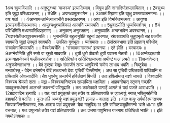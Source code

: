 

  
1अथ स्रुचाविसादि ।। अनुष्टुग्भ्यां 'वाजस्य' इत्यादिभ्याम् । विषूच इति नानादिग्देशपलायितान् ।।
2वसुभ्य इति जुह्वा परिध्यञ्जनम् ।। त्रेधेति । अग्रमध्यमूलभागेन ।।
3अक्तं रिहाणा इति स्रुक्षु प्रस्तराञ्जनमन्त्रः ।। वयः पक्षी ।।
4आप्यायन्तामित्याहवनीये प्रस्तरप्रहरणम् ।। आपः इति विभक्तिव्यत्ययः । आयुष्पा इत्याहवनीयोपस्थानम् । आयुश्चक्षुश्चाविकलं आत्मनि स्थापयति ।।
5ध्रुवाऽसीति भूम्यभिमर्शनम् ।।
6यं परिधिमिति मध्यमपरिधिप्रहरणम् ।। अनुकान् अनुरक्तान् । अनुख्यातिः अन्वग्भावेन अवस्थानम् ।।
7यज्ञस्येतीतरावुपसमस्यति ।। भूमानमिति बहुत्वमुपैति बहूनां प्रहरणात्, स्रंप्रस्रावयति जुहूपभृतौ सह प्रकर्षेण स्रावयति जुह्वां उपभृतं स्रावयति । उपस्तिः गुणभूतः । व्याख्यातः ।।
8संस्रावभागा इति प्रहृतान् परिधीन् संस्रावेणाभिघारयति ।। वैश्वदेव्यर्चेति । 'संस्रावभागास्स्थ' इत्यनया । एते हीति । वस्वादयः ॥
9अग्नेर्वामिति धुरि स्फ्ये वा स्रुचौ सादयति ।। धुर्यौ धुरो वोढारौ धुर्यौ यज्ञस्य नेतारौ ।।
10अग्नेऽदब्धायो इत्यन्वाहार्यपचने फलीकरणहोमः ।। अतिरिक्तेन अतिरिक्तमाप्त्वा अभीष्टं फलं लभते ।।
11अन्वविन्दन् अनुक्रमेणालभन्त ।। वेदं दृष्ट्वा वेद्याः संमार्जनं तस्य अनुवित्त्यै क्रमेण लाभाय भवति । त्रिष्टुबेषा । मन्त्रार्थस्तु - वेदेन दर्भमयेन वेदिं लब्धवन्तो देवाः पृथिवीं विस्तीर्णाम् । अथ सा पृथिवी प्रथितवती पार्थिवानि च प्रथितानि ओषध्यादीनि ।सैव भुवनेषु अन्तर्गर्भं हविर्लक्षणं बिभर्ति । ततः हविर्लाभात् यज्ञो जायते । विश्वदानिः विश्वस्य श्रेयसो दाता । यद्वा - विश्वस्यानिष्टस्य खण्डयिता भक्षयिता । आहवनीयात् स्तृणन् गच्छति यावदुत्तरार्धमासं आलभते कार्त्स्न्ये परिगृह्णाति । ततः कालेकाले यागार्हे आगते तं यज्ञं यजते आराधयति ।।
12ब्रह्मवादिन इत्यादि ।। यतः यज्ञं प्रयुङ्क्ते तत् तत्रैव यः प्रतिष्ठापयति स एवाध्वर्युः स्यात् भवितुमर्हतीति ब्रह्मवादिनो वदन्ति । कुतः तर्हि अध्वर्युः यज्ञं प्रयुङ्क्ते? इत्याह - वाताद्वा इति । वातः वायुः सर्वपरिस्पन्दाश्रयः क्रियाशक्तिरीश्वरस्य, ततः आदाय यज्ञं प्रयुङ्क्ते 'देवा गातुविदः'11 इति समिष्टयजुर्होममन्त्रे 'वाते धाः'11 इति वचनात् । यतः प्रयुज्यते तत्रैव यज्ञं प्रतिष्ठापयति । ततः प्रजया पशुभिश्च यजमायः प्रतिष्ठितो भवति ।।
इति नवमोऽनवाकः ॥  
